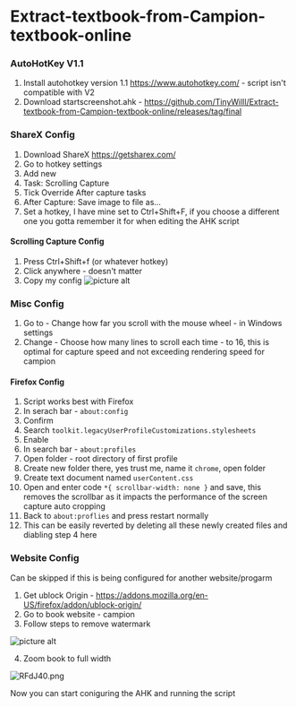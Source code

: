 # Extract-textbook-from-Campion-textbook-online

### AutoHotKey V1.1
1. Install autohotkey version 1.1 https://www.autohotkey.com/ - script isn't compatible with V2
2. Download startscreenshot.ahk - https://github.com/TinyWilll/Extract-textbook-from-Campion-textbook-online/releases/tag/final

### ShareX Config
1. Download ShareX https://getsharex.com/
2. Go to hotkey settings 
3. Add new
4. Task: Scrolling Capture
5. Tick Override After capture tasks
6. After Capture: Save image to file as...
7. Set a hotkey, I have mine set to Ctrl+Shift+F, if you choose a different one you gotta remember it for when editing the AHK script

#### Scrolling Capture Config
1. Press Ctrl+Shift+f (or whatever hotkey)
2. Click anywhere - doesn't matter
3. Copy my config
![picture alt](https://i1.lensdump.com/i/RFJNvi.png)

### Misc Config
1. Go to - Change how far you scroll with the mouse wheel - in Windows settings
2. Change - Choose how many lines to scroll each time - to 16, this is optimal for capture speed and not exceeding rendering speed for campion 

#### Firefox Config
1. Script works best with Firefox
2. In serach bar - `about:config`
3. Confirm
4. Search  `toolkit.legacyUserProfileCustomizations.stylesheets`
5. Enable
6. In search bar - `about:profiles`
7. Open folder - root directory of first profile
8. Create new folder there, yes trust me, name it `chrome`, open folder
9. Create text document named `userContent.css`
10. Open and enter code `*{ scrollbar-width: none }` and save, this removes the scrollbar as it impacts the performance of the screen capture auto cropping
11. Back to `about:proflies` and press restart normally
12. This can be easily reverted by deleting all these newly created files and diabling step 4 here

### Website Config 
Can be skipped if this is being configured for another website/progarm
1. Get ublock Origin - https://addons.mozilla.org/en-US/firefox/addon/ublock-origin/ 
2. Go to book website - campion
3. Follow steps to remove watermark

![picture alt](https://i1.lensdump.com/i/RFdkXF.gif)

4. Zoom book to full width


![RFdJ40.png](https://i2.lensdump.com/i/RFdJ40.png)

Now you can start coniguring the AHK and running the script
